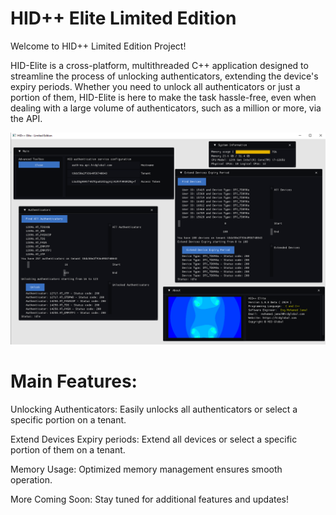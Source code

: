 # HID++ Elite Limited Edition
Welcome to HID++ Limited Edition Project!

HID-Elite is a cross-platform, multithreaded C++ application designed to streamline the process of unlocking authenticators, extending the device's expiry periods. Whether you need to unlock all authenticators or just a portion of them, HID-Elite is here to make the task hassle-free, even when dealing with a large volume of authenticators, such as a million or more, via the API.

![Screenshot of HIDElite](https://github.com/hidglobal/HID-Elite/blob/main/HIDLE.PNG?raw=true)

# Main Features:
Unlocking Authenticators: Easily unlocks all authenticators or select a specific portion on a tenant.

Extend Devices Expiry periods: Extend all devices or select a specific portion of them on a tenant.

Memory Usage: Optimized memory management ensures smooth operation.

More Coming Soon: Stay tuned for additional features and updates!
